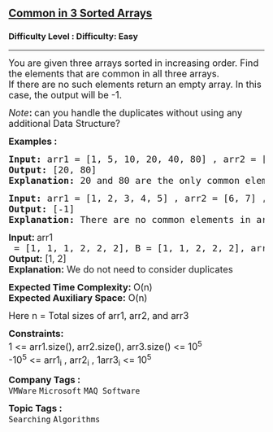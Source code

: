 <h2><a href="https://www.geeksforgeeks.org/problems/common-elements1132/1?itm_source=geeksforgeeks&itm_medium=article&itm_campaign=practice_card">Common in 3 Sorted Arrays</a></h2><h3>Difficulty Level : Difficulty: Easy</h3><hr><div class="problems_problem_content__Xm_eO"><p><span style="font-size: 18px;">You are given three arrays sorted in increasing order. Find the elements that are common in all three arrays. <br></span><span style="font-size: 18px;">If there are no such elements return an empty array. In this case, the output will be -1.</span></p>
<p><span style="font-size: 18px;"><em>Note</em><strong>:&nbsp;</strong></span><span style="font-size: 18px;">can you handle the duplicates without using any additional Data Structure?</span></p>
<p><strong><span style="font-size: 18px;">Examples :</span></strong></p>
<pre><span style="font-size: 18px;"><strong>Input: </strong>arr1 = [1, 5, 10, 20, 40, 80] , arr2 = [6, 7, 20, 80, 100] , arr3 = [3, 4, 15, 20, 30, 70, 80, 120]
<strong>Output:</strong> [20, 80]
<strong>Explanation:</strong> 20 and 80 are the only common elements in arr, brr and crr.</span></pre>
<pre><span style="font-size: 18px;"><strong>Input: </strong>arr1 = [1, 2, 3, 4, 5] , arr2 = [6, 7] , arr3 = [8,9,10]
<strong>Output:</strong> [-1]
<strong>Explanation:</strong> There are no common elements in arr, brr and crr.</span></pre>
<pre><span style="font-size: 18px;"><strong style="color: #222222; text-wrap: wrap; font-family: -apple-system, BlinkMacSystemFont, 'Segoe UI', Roboto, Oxygen, Ubuntu, Cantarell, 'Open Sans', 'Helvetica Neue', sans-serif;">Input: </strong><span style="color: #222222; text-wrap: wrap; font-family: -apple-system, BlinkMacSystemFont, 'Segoe UI', Roboto, Oxygen, Ubuntu, Cantarell, 'Open Sans', 'Helvetica Neue', sans-serif;">arr1</span> = [1, 1, 1, 2, 2, 2], B = [1, 1, 2, 2, 2], arr3 = [1, 1, 1, 1, 2, 2, 2, 2]<br><strong style="color: #222222; text-wrap: wrap; font-family: -apple-system, BlinkMacSystemFont, 'Segoe UI', Roboto, Oxygen, Ubuntu, Cantarell, 'Open Sans', 'Helvetica Neue', sans-serif;">Output:</strong><span style="background-color: #ffffff; color: #222222; text-wrap: wrap; font-family: -apple-system, BlinkMacSystemFont, 'Segoe UI', Roboto, Oxygen, Ubuntu, Cantarell, 'Open Sans', 'Helvetica Neue', sans-serif;"> [1, 2]<br></span></span><strong style="color: #222222; text-wrap: wrap; font-size: 18px; font-family: -apple-system, BlinkMacSystemFont, 'Segoe UI', Roboto, Oxygen, Ubuntu, Cantarell, 'Open Sans', 'Helvetica Neue', sans-serif;">Explanation:</strong><span style="background-color: #ffffff; color: #222222; text-wrap: wrap; font-size: 18px; font-family: -apple-system, BlinkMacSystemFont, 'Segoe UI', Roboto, Oxygen, Ubuntu, Cantarell, 'Open Sans', 'Helvetica Neue', sans-serif;"> We do not need to consider duplicates</span></pre>
<p><span style="font-size: 18px;"><strong>Expected Time Complexity: </strong>O(n)<br><strong>Expected Auxiliary Space:</strong> O(n)</span></p>
<p><span style="font-size: 18px;">Here n = Total sizes of arr1, arr2, and arr3</span></p>
<p><span style="font-size: 18px;"><strong>Constraints:</strong><br>1 &lt;= arr1.size(), arr2.size(), arr3.size() &lt;= 10<sup>5</sup><br>-10<sup>5</sup> &lt;= arr1<sub>i</sub> , arr2<sub>i</sub> , 1arr3<sub>i</sub> &lt;= 10<sup>5</sup><br></span></p></div><p><span style=font-size:18px><strong>Company Tags : </strong><br><code>VMWare</code>&nbsp;<code>Microsoft</code>&nbsp;<code>MAQ Software</code>&nbsp;<br><p><span style=font-size:18px><strong>Topic Tags : </strong><br><code>Searching</code>&nbsp;<code>Algorithms</code>&nbsp;